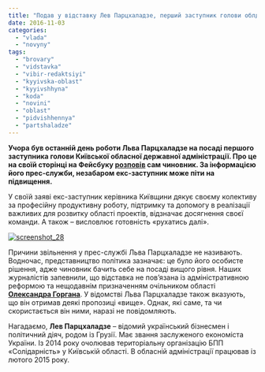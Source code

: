 ```yaml
---
title: "Подав у відставку Лев Парцхаладзе, перший заступник голови облдержадміністрації"
date: 2016-11-03
categories: 
  - "vlada"
  - "novyny"
tags: 
  - "brovary"
  - "vidstavka"
  - "vibir-redaktsiyi"
  - "kyyivska-oblast"
  - "kyyivshhyna"
  - "koda"
  - "novini"
  - "oblast"
  - "pidvishhennya"
  - "partshaladze"
---
```


**Учора був останній день роботи Льва Парцхаладзе на посаді першого заступника голови Київської обласної державної адміністрації. Про це на своїй сторінці на Фейсбуку [розповів](https://www.facebook.com/lev.partskhaladz1/posts/546396348888142) сам чиновник. За інформацією його прес-служби, незабаром екс-заступник може піти на підвищення.**

У своїй заяві екс-заступник керівника Київщини дякує своєму колективу за професійну продуктивну роботу, підтримку та допомогу в реалізації важливих для розвитку області проектів, відзначає досягнення своєї команди. А також – висловлює готовність «рухатись далі».

[![screenshot_28](https://mpz.brovary.org/wp-content/uploads/2016/11/Screenshot_28.jpg)](https://mpz.brovary.org/wp-content/uploads/2016/11/Screenshot_28.jpg)

Причини звільнення у прес-службі Льва Парцхаладзе не називають. Водночас, представництво політика зазначає: це було його особисте рішення, адже чиновник бачить себе на посаді вищого рівня. Наших журналістів запевнили, що відставка не пов’язана із адміністративною реформою та нещодавнім призначенням очільником області **[Олександра Горгана](https://mpz.brovary.org/novyj-golova-kyyivshhyny-oleksandr-gorgan-prystupyv-svoyih-obovyazkiv/)**. У відомстві Льва Парцхаладзе також вказують, що він отримав деякі пропозиці «вище». Однак, які саме, та чи скористається він ними, наразі не повідомляють.

Нагадаємо, **Лев Парцхаладзе** – відомий український бізнесмен і політичний діяч, родом із Грузії. Має звання заслуженого економіста України. Із 2014 року очолював територіальну організацію БПП «Солідарність» у Київській області. В обласній адміністрації працював із лютого 2015 року.

